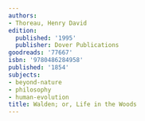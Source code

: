 ```yaml
---
authors:
- Thoreau, Henry David
edition:
  published: '1995'
  publisher: Dover Publications
goodreads: '77667'
isbn: '9780486284958'
published: '1854'
subjects:
- beyond-nature
- philosophy
- human-evolution
title: Walden; or, Life in the Woods
---
```


